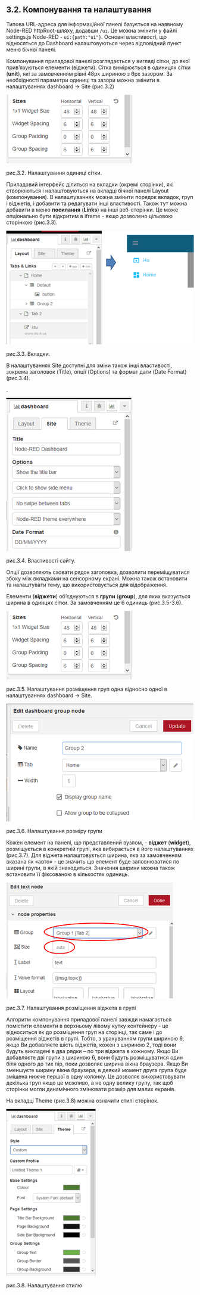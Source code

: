 ## 3.2. Компонування та налаштування

 

Типова URL-адреса для інформаційної панелі базується на наявному Node-RED httpRoot-шляху, додавши `/ui`. Це можна змінити у файлі settings.js Node-RED - `ui:{path:"ui"}`. Основні властивості, що відносяться до Dashboard налаштовуються через відповідний пункт меню бічної панелі. 

Компонування приладової панелі розглядається у вигляді сітки, до якої прив’язуються елементи (віджети). Сітка вимірюється в одиницях сітки (**unit**), які за замовченням рівні 48px шириною з 6px зазором. За необхідності параметри одиниці та зазори можна змінити в налаштуваннях dashboard -> Site (рис.3.2)

![img](media/3_2.png)

рис.3.2. Налаштування одиниці сітки. 

Приладовий інтерфейс ділиться на вкладки (окремі сторінки), які створюються і налаштовуються на вкладці бічної панелі Layout (компонування).  В налаштуваннях можна змінити порядок вкладок, груп і віджетів, і добавити та редагувати інші властивості. Також тут можна добавити в меню **посилання** (**Links**) на інші веб-сторінки. Це може опціонально бути відкритим в iframe - якщо дозволено цільовою сторінкою (рис.3.3).

 

![img](media/3_3.png)

рис.3.3. Вкладки.

В налаштуваннях Site доступні для зміни також інші властивості, зокрема заголовок (Title), опції (Options) та формат дати (Date Format) (рис.3.4).

. 

![img](media/3_4.png)

рис.3.4. Властивості сайту.

Опції дозволяють сховати рядок заголовка, дозволити переміщуватися збоку між вкладками на сенсорному екрані. Можна також встановити та налаштувати тему, що використовується для відображення.

Елементи (**віджети**) об’єднуються в **групи** (**group**), для яких вказується ширина в одинцях сітки. За замовченням це 6 одиниць (рис.3.5-3.6). 

![img](media/3_5.png)

рис.3.5. Налаштування розміщення груп одна відносно одної в налаштуваннях dashboard -> Site.

![img](media/3_6.png)

рис.3.6. Налаштування розміру групи

Кожен елемент на панелі, що представлений вузлом, - **віджет** (**widget**), розміщується в конкретній групі, яка вибирається в його налаштуваннях (рис.3.7). Для віджета налаштовується ширина, яка за замовченням вказана як «авто» - це значить що елемент буде заповнюватися по ширині групи, в якій знаходиться. Значення ширини можна також встановити її фіксованою в кількостях одиниць.

![img](media/3_7.png)

рис.3.7. Налаштування розміщення віджета в групі

 Алгоритм компонування приладової панелі завжди намагається помістити елементи в верхньому лівому кутку контейнеру - це відноситься як до розміщення груп на сторінці, так саме і до розміщення віджетів в групі. Тобто, з урахуванням групи шириною 6, якщо Ви добавляєте шість віджетів, кожен з шириною 2, тоді вони будуть викладені в два рядки – по три віджета в кожному.  Якщо Ви добавляєте дві групи з шириною 6, вони будуть розміщуватися один біля одного до тих пір, поки дозволяє ширина вікна браузера. Якщо Ви зменшуєте ширину вікна браузера, в деякий момент друга група буде зміщена нижче першої в одну колонку.  Це дозволяє використовувати декілька груп якщо це можливо, а не одну велику групу, так щоб сторінки могли динамічного змінювати розмір для малих екранів. 

На вкладці Theme (рис.3.8) можна означити стилі сторінок.

![img](media/3_8.png)

рис.3.8. Налаштування стилю